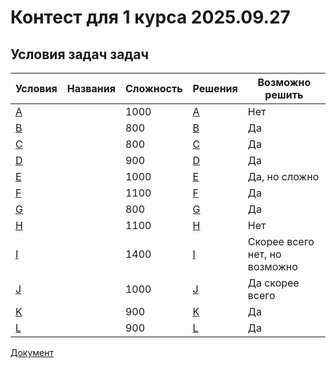 <h1> Контест для 1 курса 2025.09.27 </h1>

<h2> Условия задач задач </h2>

| Условия        | Названия | Сложность | Решения            | Возможно решить               |
| -------------- | -------- | --------- | ------------------ | ----------------------------- |
| [A](case_a.md) |          | 1000      | [A](Solution_A.md) | Нет                           |
| [B](case_b.md) |          | 800       | [B](Solution_B.md) | Да                            |
| [C](case_c.md) |          | 800       | [C](Solution_C.md) | Да                            |
| [D](case_d.md) |          | 900       | [D](Solution_D.md) | Да                            |
| [E](case_e.md) |          | 1000      | [E](Solution_E.md) | Да, но сложно                 |
| [F](case_f.md) |          | 1100      | [F](Solution_F.md) | Да                            |
| [G](case_g.md) |          | 800       | [G](Solution_G.md) | Да                            |
| [H](case_h.md) |          | 1100      | [H](Solution_H.md) | Нет                           |
| [I](case_i.md) |          | 1400      | [I](Solution_I.md) | Скорее всего нет, но возможно |
| [J](case_j.md) |          | 1000      | [J](Solution_J.md) | Да скорее всего               |
| [K](case_k.md) |          | 900       | [K](Solution_K.md) | Да                            |
| [L](case_l.md) |          | 900       | [L](Solution_L.md) | Да                            |


[Документ](https://docs.google.com/document/d/1VGYC4-LbITA_H7OkvL57humzR2IfeXFRxIov0-tofyo/edit?usp=sharing)
